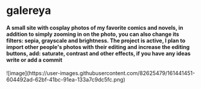 # galereya
<h4>A small site with cosplay photos of my favorite comics and novels, in addition to simply zooming in on the photo, you can also change its filters: sepia, grayscale and brightness. The project is active, I plan to import other people's photos with their editing and increase the editing buttons, add: saturate, contrast and other effects, if you have any ideas write or add a commit</h4>
![image](https://user-images.githubusercontent.com/82625479/161441451-604492ad-62bf-41bc-91ea-133a7c9dc5fc.png)

